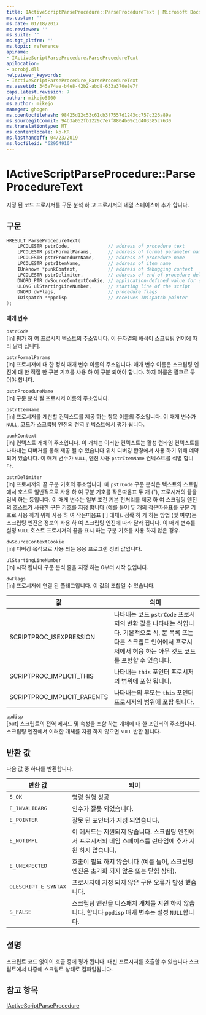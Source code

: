 ```yaml
---
title: IActiveScriptParseProcedure::ParseProcedureText | Microsoft Docs
ms.custom: ''
ms.date: 01/18/2017
ms.reviewer: ''
ms.suite: ''
ms.tgt_pltfrm: ''
ms.topic: reference
apiname:
- IActiveScriptParseProcedure.ParseProcedureText
apilocation:
- scrobj.dll
helpviewer_keywords:
- IActiveScriptParseProcedure_ParseProcedureText
ms.assetid: 345a74ae-b4e8-42b2-abd8-633a370e8e7f
caps.latest.revision: 7
author: mikejo5000
ms.author: mikejo
manager: ghogen
ms.openlocfilehash: 98425d12c53c61cb3f7557d1243cc757c326a89a
ms.sourcegitcommit: 94b3a052fb1229c7e7f8804b09c1d403385c7630
ms.translationtype: MT
ms.contentlocale: ko-KR
ms.lasthandoff: 04/23/2019
ms.locfileid: "62954910"
---
```

# <a name="iactivescriptparseprocedureparseproceduretext"></a>IActiveScriptParseProcedure::ParseProcedureText
지정 된 코드 프로시저를 구문 분석 하 고 프로시저의 네임 스페이스에 추가 합니다.  
  
## <a name="syntax"></a>구문  
  
```cpp
HRESULT ParseProcedureText(  
    LPCOLESTR pstrCode,              // address of procedure text  
    LPCOLESTR pstrFormalParams,      // address of formal parameter names  
    LPCOLESTR pstrProcedureName,     // address of procedure name  
    LPCOLESTR pstrItemName,          // address of item name  
    IUnknown *punkContext,           // address of debugging context  
    LPCOLESTR pstrDelimiter,         // address of end-of-procedure delimiter  
    DWORD_PTR dwSourceContextCookie, // application-defined value for debugging  
    ULONG ulStartingLineNumber,      // starting line of the script  
    DWORD dwFlags,                   // procedure flags  
    IDispatch **ppdisp               // receives IDispatch pointer  
);  
```  
  
#### <a name="parameters"></a>매개 변수  
 `pstrCode`  
 [in] 평가 하 여 프로시저 텍스트의 주소입니다. 이 문자열의 해석이 스크립팅 언어에 따라 달라 집니다.  
  
 `pstrFormalParams`  
 [in] 프로시저에 대 한 정식 매개 변수 이름의 주소입니다. 매개 변수 이름은 스크립팅 엔진에 대 한 적절 한 구분 기호를 사용 하 여 구분 되어야 합니다. 하지 이름은 괄호로 묶어야 합니다.  
  
 `pstrProcedureName`  
 [in] 구문 분석 될 프로시저 이름의 주소입니다.  
  
 `pstrItemName`  
 [in] 프로시저를 계산할 컨텍스트를 제공 하는 항목 이름의 주소입니다. 이 매개 변수가 `NULL`, 코드가 스크립팅 엔진의 전역 컨텍스트에서 평가 됩니다.  
  
 `punkContext`  
 [in] 컨텍스트 개체의 주소입니다. 이 개체는 이러한 컨텍스트는 활성 런타임 컨텍스트를 나타내는 디버거를 통해 제공 될 수 있습니다 위치 디버깅 환경에서 사용 하기 위해 예약 되어 있습니다. 이 매개 변수가 `NULL`, 엔진 사용 `pstrItemName` 컨텍스트를 식별 합니다.  
  
 `pstrDelimiter`  
 [in] 프로시저의 끝 구분 기호의 주소입니다. 때 `pstrCode` 구문 분석은 텍스트의 스트림에서 호스트 일반적으로 사용 하 여 구분 기호를 작은따옴표 두 개 ("), 프로시저의 끝을 검색 하는 등입니다. 이 매개 변수는 일부 조건 기본 전처리를 제공 하 여 스크립팅 엔진의 호스트가 사용한 구분 기호를 지정 합니다 (예를 들어 두 개의 작은따옴표를 구분 기호로 사용 하기 위해 사용 하 여 작은따옴표 ['] 대체). 정확 하 게 하는 방법 (및 여부)는 스크립팅 엔진은 정보의 사용 하 여 스크립팅 엔진에 따라 달라 집니다. 이 매개 변수를 설정 `NULL` 호스트 프로시저의 끝을 표시 하는 구분 기호를 사용 하지 않은 경우.  
  
 `dwSourceContextCookie`  
 [in] 디버깅 목적으로 사용 되는 응용 프로그램 정의 값입니다.  
  
 `ulStartingLineNumber`  
 [in] 시작 됩니다 구문 분석 줄을 지정 하는 0부터 시작 값입니다.  
  
 `dwFlags`  
 [in] 프로시저에 연결 된 플래그입니다. 이 값의 조합일 수 있습니다.  
  
|값|의미|  
|-----------|-------------|  
|SCRIPTPROC_ISEXPRESSION|나타내는 코드 `pstrCode` 프로시저의 반환 값을 나타내는 식입니다. 기본적으로 식, 문 목록 또는 다른 스크립트 언어에서 프로시저에서 허용 하는 아무 것도 코드를 포함할 수 있습니다.|  
|SCRIPTPROC_IMPLICIT_THIS|나타내는 `this` 포인터 프로시저의 범위에 포함 됩니다.|  
|SCRIPTPROC_IMPLICIT_PARENTS|나타내는의 부모는 `this` 포인터 프로시저의 범위에 포함 됩니다.|  
  
 `ppdisp`  
 [out] 스크립트의 전역 메서드 및 속성을 포함 하는 개체에 대 한 포인터의 주소입니다. 스크립팅 엔진에서 이러한 개체를 지원 하지 않으면 `NULL` 반환 됩니다.  
  
## <a name="return-value"></a>반환 값  
 다음 값 중 하나를 반환합니다.  
  
|반환 값|의미|  
|------------------|-------------|  
|`S_OK`|명령 실행 성공|  
|`E_INVALIDARG`|인수가 잘못 되었습니다.|  
|`E_POINTER`|잘못 된 포인터가 지정 되었습니다.|  
|`E_NOTIMPL`|이 메서드는 지원되지 않습니다. 스크립팅 엔진에서 프로시저의 네임 스페이스를 런타임에 추가 지원 하지 않습니다.|  
|`E_UNEXPECTED`|호출이 필요 하지 않습니다 (예를 들어, 스크립팅 엔진은 초기화 되지 않은 또는 닫힘 상태).|  
|`OLESCRIPT_E_SYNTAX`|프로시저에 지정 되지 않은 구문 오류가 발생 했습니다.|  
|`S_FALSE`|스크립팅 엔진을 디스패치 개체를 지원 하지 않습니다. 합니다 `ppdisp` 매개 변수는 설정 `NULL`합니다.|  
  
## <a name="remarks"></a>설명  
 스크립트 코드 없이이 호출 중에 평가 됩니다. 대신 프로시저를 호출할 수 있습니다 스크립트에서 나중에 스크립트 상태로 컴파일됩니다.  
  
## <a name="see-also"></a>참고 항목  
 [IActiveScriptParseProcedure](../../winscript/reference/iactivescriptparseprocedure.md)